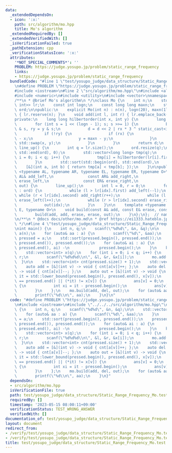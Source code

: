 ```yaml
---
data:
  _extendedDependsOn:
  - icon: ':x:'
    path: src/algorithm/mo.hpp
    title: Mo's algorithm
  _extendedRequiredBy: []
  _extendedVerifiedWith: []
  _isVerificationFailed: true
  _pathExtension: cpp
  _verificationStatusIcon: ':x:'
  attributes:
    '*NOT_SPECIAL_COMMENTS*': ''
    PROBLEM: https://judge.yosupo.jp/problem/static_range_frequency
    links:
    - https://judge.yosupo.jp/problem/static_range_frequency
  bundledCode: "#line 1 \"test/yosupo_judge/data_structure/Static_Range_Frequency_Mo.test.cpp\"\
    \n#define PROBLEM \"https://judge.yosupo.jp/problem/static_range_frequency\"\n\
    #include <iostream>\n#line 2 \"src/algorithm/mo.hpp\"\n#include <algorithm>\n\
    #include <numeric>\n#include <utility>\n#include <vector>\nnamespace kyopro {\n\
    /**\n * @brief Mo's algorithm\n */\nclass Mo {\n    int n;\n    std::vector<std::pair<int,\
    \ int>> lr;\n    const int logn;\n    const long long maxn;\n    std::vector<int>\
    \ ord;\n\npublic:\n    explicit Mo(int n) : n(n), logn(20), maxn(1ll << logn)\
    \ { lr.reserve(n); }\n    void add(int l, int r) { lr.emplace_back(l, r); }\n\n\
    private:\n    long long hilbertorder(int x, int y) {\n        long long d = 0;\n\
    \        for (int s = 1 << (logn - 1); s; s >>= 1) {\n            bool rx = x\
    \ & s, ry = y & s;\n            d = d << 2 | rx * 3 ^ static_cast<int>(ry);\n\
    \            if (!ry) {\n                if (rx) {\n                    x = maxn\
    \ - x;\n                    y = maxn - y;\n                }\n               \
    \ std::swap(x, y);\n            }\n        }\n        return d;\n    }\n    void\
    \ line_up() {\n        int q = lr.size();\n        ord.resize(q);\n        std::iota(std::begin(ord),\
    \ std::end(ord), 0);\n        std::vector<long long> tmp(q);\n        for (int\
    \ i = 0; i < q; i++) {\n            tmp[i] = hilbertorder(lr[i].first, lr[i].second);\n\
    \        }\n        std::sort(std::begin(ord), std::end(ord),\n              \
    \    [&](int a, int b) { return tmp[a] < tmp[b]; });\n    }\n\npublic:\n    template\
    \ <typename AL, typename AR, typename EL, typename ER, typename O>\n    void build(const\
    \ AL& add_left,\n               const AR& add_right,\n               const EL&\
    \ erase_left,\n               const ER& erase_right,\n               const O&\
    \ out) {\n        line_up();\n        int l = 0, r = 0;\n        for (auto idx\
    \ : ord) {\n            while (l > lr[idx].first) add_left(--l);\n           \
    \ while (r < lr[idx].second) add_right(r++);\n            while (l < lr[idx].first)\
    \ erase_left(l++);\n            while (r > lr[idx].second) erase_right(--r);\n\
    \            out(idx);\n        }\n    }\n\n    template <typename A, typename\
    \ E, typename O>\n    void build(const A& add, const E& erase, const O& out) {\n\
    \        build(add, add, erase, erase, out);\n    }\n};\n};  // namespace kyopro\n\
    \n/**\n * @docs docs/other/mo.md\n * @ref https://ei1333.hateblo.jp/entry/2017/09/11/211011\n\
    \ */\n#line 4 \"test/yosupo_judge/data_structure/Static_Range_Frequency_Mo.test.cpp\"\
    \nint main() {\n    int n, q;\n    scanf(\"%d%d\", &n, &q);\n\n    std::vector<int>\
    \ a(n);\n    for (auto& aa : a) {\n        scanf(\"%d\", &aa);\n    }\n    auto\
    \ pressed = a;\n    std::sort(pressed.begin(), pressed.end());\n    pressed.erase(unique(pressed.begin(),\
    \ pressed.end()), pressed.end());\n    for (auto& ai : a) {\n        ai = std::lower_bound(pressed.begin(),\
    \ pressed.end(), ai) -\n             pressed.begin();\n    }\n    kyopro::Mo mo(q);\n\
    \    std::vector<int> x(q);\n    for (int i = 0; i < q; i++) {\n        int l,\
    \ r;\n        scanf(\"%d%d%d\\n\", &l, &r, &x[i]);\n        mo.add(l, r);\n  \
    \  }\n\n    std::vector<int> cnt(pressed.size() + 1);\n    std::vector<int> ans(q);\n\
    \    auto add = [&](int v) -> void { cnt[a[v]]++; };\n    auto del = [&](int v)\
    \ -> void { cnt[a[v]]--; };\n    auto out = [&](int v) -> void {\n        auto\
    \ it = std::lower_bound(pressed.begin(), pressed.end(), x[v]);\n        if (it\
    \ == pressed.end() || (*it) != x[v]) {\n            ans[v] = 0;\n        } else\
    \ {\n            int xi = it - pressed.begin();\n            ans[v] = cnt[xi];\n\
    \        }\n    };\n    mo.build(add, del, out);\n    for (auto& aa : ans) {\n\
    \        printf(\"%d\\n\", aa);\n    }\n}\n"
  code: "#define PROBLEM \"https://judge.yosupo.jp/problem/static_range_frequency\"\
    \n#include <iostream>\n#include \"../../../src/algorithm/mo.hpp\"\nint main()\
    \ {\n    int n, q;\n    scanf(\"%d%d\", &n, &q);\n\n    std::vector<int> a(n);\n\
    \    for (auto& aa : a) {\n        scanf(\"%d\", &aa);\n    }\n    auto pressed\
    \ = a;\n    std::sort(pressed.begin(), pressed.end());\n    pressed.erase(unique(pressed.begin(),\
    \ pressed.end()), pressed.end());\n    for (auto& ai : a) {\n        ai = std::lower_bound(pressed.begin(),\
    \ pressed.end(), ai) -\n             pressed.begin();\n    }\n    kyopro::Mo mo(q);\n\
    \    std::vector<int> x(q);\n    for (int i = 0; i < q; i++) {\n        int l,\
    \ r;\n        scanf(\"%d%d%d\\n\", &l, &r, &x[i]);\n        mo.add(l, r);\n  \
    \  }\n\n    std::vector<int> cnt(pressed.size() + 1);\n    std::vector<int> ans(q);\n\
    \    auto add = [&](int v) -> void { cnt[a[v]]++; };\n    auto del = [&](int v)\
    \ -> void { cnt[a[v]]--; };\n    auto out = [&](int v) -> void {\n        auto\
    \ it = std::lower_bound(pressed.begin(), pressed.end(), x[v]);\n        if (it\
    \ == pressed.end() || (*it) != x[v]) {\n            ans[v] = 0;\n        } else\
    \ {\n            int xi = it - pressed.begin();\n            ans[v] = cnt[xi];\n\
    \        }\n    };\n    mo.build(add, del, out);\n    for (auto& aa : ans) {\n\
    \        printf(\"%d\\n\", aa);\n    }\n}"
  dependsOn:
  - src/algorithm/mo.hpp
  isVerificationFile: true
  path: test/yosupo_judge/data_structure/Static_Range_Frequency_Mo.test.cpp
  requiredBy: []
  timestamp: '2023-05-15 08:00:11+09:00'
  verificationStatus: TEST_WRONG_ANSWER
  verifiedWith: []
documentation_of: test/yosupo_judge/data_structure/Static_Range_Frequency_Mo.test.cpp
layout: document
redirect_from:
- /verify/test/yosupo_judge/data_structure/Static_Range_Frequency_Mo.test.cpp
- /verify/test/yosupo_judge/data_structure/Static_Range_Frequency_Mo.test.cpp.html
title: test/yosupo_judge/data_structure/Static_Range_Frequency_Mo.test.cpp
---
```


